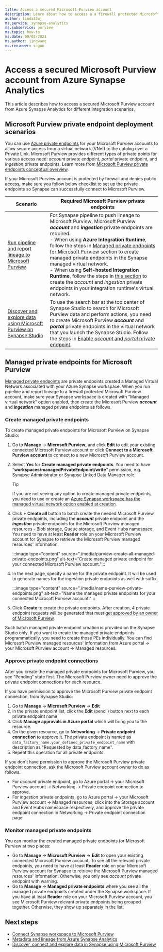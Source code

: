 ```yaml
---
title: Access a secured Microsoft Purview account
description: Learn about how to access a a firewall protected Microsoft Purview account through private endpoints from Synapse
author: linda33wj
ms.service: synapse-analytics
ms.subservice: purview 
ms.topic: how-to
ms.date: 09/02/2021
ms.author: jingwang
ms.reviewer: sngun
---
```


# Access a secured Microsoft Purview account from Azure Synapse Analytics

This article describes how to access a secured Microsoft Purview account from Azure Synapse Analytics for different integration scenarios.

## Microsoft Purview private endpoint deployment scenarios

You can use [Azure private endpoints](../../private-link/private-endpoint-overview.md) for your Microsoft Purview accounts to allow secure access from a virtual network (VNet) to the catalog over a Private Link. Microsoft Purview provides different types of private points for various access need: *account* private endpoint, *portal* private endpoint, and *ingestion* private endpoints. Learn more from [Microsoft Purview private endpoints conceptual overview](../../purview/catalog-private-link.md#conceptual-overview). 

If your Microsoft Purview account is protected by firewall and denies public access, make sure you follow below checklist to set up the private endpoints so Synapse can successfully connect to Microsoft Purview. 

| Scenario                                                     | Required Microsoft Purview private endpoints                           |
| ------------------------------------------------------------ | ------------------------------------------------------------ |
| [Run pipeline and report lineage to Microsoft Purview](../../purview/how-to-lineage-azure-synapse-analytics.md) | For Synapse pipeline to push lineage to Microsoft Purview, Microsoft Purview ***account*** and ***ingestion*** private endpoints are required. <br>- When using **Azure Integration Runtime**, follow the steps in [Managed private endpoints for Microsoft Purview](#managed-private-endpoints-for-microsoft-purview) section to create managed private endpoints in the Synapse managed virtual network.<br>- When using **Self-hosted Integration Runtime**, follow the steps in [this section](../../purview/catalog-private-link-end-to-end.md#option-2---enable-account-portal-and-ingestion-private-endpoint-on-existing-microsoft-purview-accounts) to create the *account* and *ingestion* private endpoints in your integration runtime's virtual network. |
| [Discover and explore data using Microsoft Purview on Synapse Studio](how-to-discover-connect-analyze-azure-purview.md) | To use the search bar at the top center of Synapse Studio to search for Microsoft Purview data and perform actions, you need to create Microsoft Purview ***account*** and ***portal*** private endpoints in the virtual network that you launch the Synapse Studio. Follow the steps in [Enable *account* and *portal* private endpoint](../../purview/catalog-private-link-account-portal.md#option-2---enable-account-and-portal-private-endpoint-on-existing-microsoft-purview-accounts). |

## Managed private endpoints for Microsoft Purview

[Managed private endpoints](../security/synapse-workspace-managed-private-endpoints.md) are private endpoints created a Managed Virtual Network associated with your Azure Synapse workspace. When you run pipeline and report lineage to a firewall protected Microsoft Purview account, make sure your Synapse workspace is created with "Managed virtual network" option enabled, then create the Microsoft Purview ***account*** and ***ingestion*** managed private endpoints as follows.

### Create managed private endpoints

To create managed private endpoints for Microsoft Purview on Synapse Studio:

1. Go to **Manage** -> **Microsoft Purview**, and click **Edit** to edit your existing connected Microsoft Purview account or click **Connect to a Microsoft Purview account** to connect to a new Microsoft Purview account.

2. Select **Yes** for **Create managed private endpoints**. You need to have "**workspaces/managedPrivateEndpoint/write**" permission, e.g. Synapse Administrator or Synapse Linked Data Manager role.

   >[!TIP]
   > If you are not seeing any option to create managed private endpoints, you need to use or create an [Azure Synapse workspace has the managed virtual network option enabled at creation](../security/synapse-workspace-managed-vnet.md).

3. Click **+ Create all** button to batch create the needed Microsoft Purview private endpoints, including the ***account*** private endpoint and the ***ingestion*** private endpoints for the Microsoft Purview managed resources - Blob storage, Queue storage, and Event Hubs namespace. You need to have at least **Reader** role on your Microsoft Purview account for Synapse to retrieve the Microsoft Purview managed resources' information.

   :::image type="content" source="./media/purview-create-all-managed-private-endpoints.png" alt-text="Create managed private endpoint for your connected Microsoft Purview account.":::

4. In the next page, specify a name for the private endpoint. It will be used to generate names for the ingestion private endpoints as well with suffix.

   :::image type="content" source="./media/name-purview-private-endpoints.png" alt-text="Name the managed private endpoints for your connected Microsoft Purview account.":::

5. Click **Create** to create the private endpoints. After creation, 4 private endpoint requests will be generated that must [get approved by an owner of Microsoft Purview](#approve-private-endpoint-connections).

Such batch managed private endpoint creation is provided on the Synapse Studio only. If you want to create the managed private endpoints programmatically, you need to create those PEs individually. You can find Microsoft Purview managed resources' information from Azure portal -> your Microsoft Purview account -> Managed resources.

### Approve private endpoint connections

After you create the managed private endpoints for Microsoft Purview, you see "Pending" state first. The Microsoft Purview owner need to approve the private endpoint connections for each resource.

If you have permission to approve the Microsoft Purview private endpoint connection, from Synapse Studio: 

1. Go to **Manage** -> **Microsoft Purview** -> **Edit**
2. In the private endpoint list, click the **Edit** (pencil) button next to each private endpoint name
3. Click **Manage approvals in Azure portal** which will bring you to the resource.
4. On the given resource, go to **Networking** -> **Private endpoint connection** to approve it. The private endpoint is named as `data_factory_name.your_defined_private_endpoint_name` with description as "Requested by data_factory_name".
5. Repeat this operation for all private endpoints.

If you don't have permission to approve the Microsoft Purview private endpoint connection, ask the Microsoft Purview account owner to do as follows.

- For *account* private endpoint, go to Azure portal -> your Microsoft Purview account -> Networking -> Private endpoint connection to approve.
- For *ingestion* private endpoints, go to Azure portal -> your Microsoft Purview account -> Managed resources, click into the Storage account and Event Hubs namespace respectively, and approve the private endpoint connection in Networking -> Private endpoint connection page.

### Monitor managed private endpoints

You can monitor the created managed private endpoints for Microsoft Purview at two places:

- Go to **Manage** -> **Microsoft Purview** -> **Edit** to open your existing connected Microsoft Purview account. To see all the relevant private endpoints, you need to have at least **Reader** role on your Microsoft Purview account for Synapse to retrieve the Microsoft Purview managed resources' information. Otherwise, you only see *account* private endpoint with warning.
- Go to **Manage** -> **Managed private endpoints** where you see all the managed private endpoints created under the Synapse workspace. If you have at least **Reader** role on your Microsoft Purview account, you see Microsoft Purview relevant private endpoints being grouped together. Otherwise, they show up separately in the list.

## Next steps 

- [Connect Synapse workspace to Microsoft Purview](quickstart-connect-azure-purview.md)
- [Metadata and lineage from Azure Synapse Analytics](../../purview/how-to-lineage-azure-synapse-analytics.md)
- [Discover, connect and explore data in Synapse using Microsoft Purview](how-to-discover-connect-analyze-azure-purview.md)
